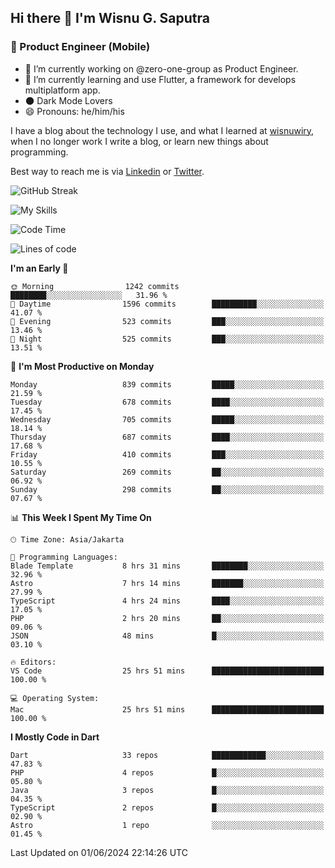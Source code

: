 ## Hi there 👋 I'm Wisnu G. Saputra

### :mobile_phone_off: Product Engineer (Mobile)

- 🔭 I’m currently working on @zero-one-group as Product Engineer.
- 🌱 I’m currently learning and use Flutter, a framework for develops multiplatform app.
- 🌑 Dark Mode Lovers
- 😄 Pronouns: he/him/his

I have a blog about the technology I use, and what I learned at [wisnuwiry](https://wisnuwiry.space/), when I no longer work I write a blog, or learn new things about programming.

Best way to reach me is via [Linkedin](https://www.linkedin.com/in/wisnu-saputra/) or [Twitter](https://twitter.com/wisnuwiry).

![GitHub Streak](https://streak-stats.demolab.com?user=wisnuwiry&theme=dark&hide_border=true)

![My Skills](https://skillicons.dev/icons?i=dart,flutter,kotlin,swift,go,js,css,neovim,git,linux&perline=5)

<!--START_SECTION:waka-->
![Code Time](http://img.shields.io/badge/Code%20Time-1%2C325%20hrs%2025%20mins-blue)

![Lines of code](https://img.shields.io/badge/From%20Hello%20World%20I%27ve%20Written-4.4%20million%20lines%20of%20code-blue)

**I'm an Early 🐤** 

```text
🌞 Morning                1242 commits        ████████░░░░░░░░░░░░░░░░░   31.96 % 
🌆 Daytime                1596 commits        ██████████░░░░░░░░░░░░░░░   41.07 % 
🌃 Evening                523 commits         ███░░░░░░░░░░░░░░░░░░░░░░   13.46 % 
🌙 Night                  525 commits         ███░░░░░░░░░░░░░░░░░░░░░░   13.51 % 
```
📅 **I'm Most Productive on Monday** 

```text
Monday                   839 commits         █████░░░░░░░░░░░░░░░░░░░░   21.59 % 
Tuesday                  678 commits         ████░░░░░░░░░░░░░░░░░░░░░   17.45 % 
Wednesday                705 commits         █████░░░░░░░░░░░░░░░░░░░░   18.14 % 
Thursday                 687 commits         ████░░░░░░░░░░░░░░░░░░░░░   17.68 % 
Friday                   410 commits         ███░░░░░░░░░░░░░░░░░░░░░░   10.55 % 
Saturday                 269 commits         ██░░░░░░░░░░░░░░░░░░░░░░░   06.92 % 
Sunday                   298 commits         ██░░░░░░░░░░░░░░░░░░░░░░░   07.67 % 
```


📊 **This Week I Spent My Time On** 

```text
🕑︎ Time Zone: Asia/Jakarta

💬 Programming Languages: 
Blade Template           8 hrs 31 mins       ████████░░░░░░░░░░░░░░░░░   32.96 % 
Astro                    7 hrs 14 mins       ███████░░░░░░░░░░░░░░░░░░   27.99 % 
TypeScript               4 hrs 24 mins       ████░░░░░░░░░░░░░░░░░░░░░   17.05 % 
PHP                      2 hrs 20 mins       ██░░░░░░░░░░░░░░░░░░░░░░░   09.06 % 
JSON                     48 mins             █░░░░░░░░░░░░░░░░░░░░░░░░   03.10 % 

🔥 Editors: 
VS Code                  25 hrs 51 mins      █████████████████████████   100.00 % 

💻 Operating System: 
Mac                      25 hrs 51 mins      █████████████████████████   100.00 % 
```

**I Mostly Code in Dart** 

```text
Dart                     33 repos            ████████████░░░░░░░░░░░░░   47.83 % 
PHP                      4 repos             █░░░░░░░░░░░░░░░░░░░░░░░░   05.80 % 
Java                     3 repos             █░░░░░░░░░░░░░░░░░░░░░░░░   04.35 % 
TypeScript               2 repos             █░░░░░░░░░░░░░░░░░░░░░░░░   02.90 % 
Astro                    1 repo              ░░░░░░░░░░░░░░░░░░░░░░░░░   01.45 % 
```




 Last Updated on 01/06/2024 22:14:26 UTC
<!--END_SECTION:waka-->
